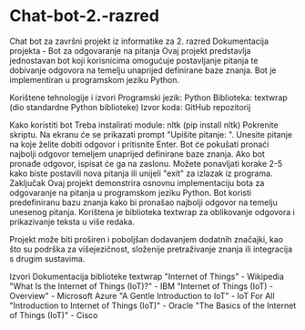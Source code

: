 # Chat-bot-2.-razred
Chat bot za završni projekt iz informatike za 2. razred
Dokumentacija projekta - Bot za odgovaranje na pitanja
Ovaj projekt predstavlja jednostavan bot koji korisnicima omogućuje postavljanje pitanja te dobivanje odgovora na temelju unaprijed definirane baze znanja. Bot je implementiran u programskom jeziku Python.

Korištene tehnologije i izvori
Programski jezik: Python
Biblioteka: textwrap (dio standardne Python biblioteke)
Izvor koda: GitHub repozitorij

Kako koristiti bot
Treba instalirati module: nltk (pip install nltk)
Pokrenite skriptu.
Na ekranu će se prikazati prompt "Upišite pitanje: ".
Unesite pitanje na koje želite dobiti odgovor i pritisnite Enter.
Bot će pokušati pronaći najbolji odgovor temeljem unaprijed definirane baze znanja.
Ako bot pronađe odgovor, ispisat će ga na zaslonu.
Možete ponavljati korake 2-5 kako biste postavili nova pitanja ili unijeli "exit" za izlazak iz programa.
Zaključak
Ovaj projekt demonstrira osnovnu implementaciju bota za odgovaranje na pitanja u programskom jeziku Python. Bot koristi predefiniranu bazu znanja kako bi pronašao najbolji odgovor na temelju unesenog pitanja. Korištena je biblioteka textwrap za oblikovanje odgovora i prikazivanje teksta u više redaka.

Projekt može biti proširen i poboljšan dodavanjem dodatnih značajki, kao što su podrška za višejezičnost, složenije pretraživanje znanja ili integracija s drugim sustavima.

Izvori
Dokumentacija biblioteke textwrap
"Internet of Things" - Wikipedia
"What Is the Internet of Things (IoT)?" - IBM
"Internet of Things (IoT) - Overview" - Microsoft Azure
"A Gentle Introduction to IoT" - IoT For All
"Introduction to Internet of Things (IoT)" - Oracle
"The Basics of the Internet of Things (IoT)" - Cisco

  
